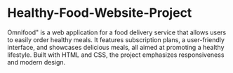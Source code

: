# Healthy-Food-Website-Project
Omnifood" is a web application for a food delivery service that allows users to easily order healthy meals. It features subscription plans, a user-friendly interface, and showcases delicious meals, all aimed at promoting a healthy lifestyle. Built with HTML and CSS, the project emphasizes responsiveness and modern design.
